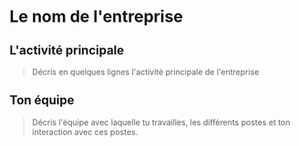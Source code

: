 # Le nom de l'entreprise

## L'activité principale

> Décris en quelques lignes l'activité principale de l'entreprise

## Ton équipe

> Décris l'équipe avec laquelle tu travailles, les différents postes et ton interaction avec ces postes.

